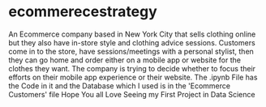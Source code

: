 # ecommerecestrategy
An Ecommerce company based in New York City that sells clothing online but they also have in-store style and clothing advice sessions. Customers come in to the store, have sessions/meetings with a personal stylist, then they can go home and order either on a mobile app or website for the clothes they want. The company is trying to decide whether to focus their efforts on their mobile app experience or their website.
The .ipynb File has the Code in it and the Database which I used is in the 'Ecommerce Customers' file
Hope You all Love Seeing my First Project in Data Science
